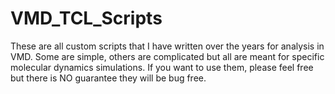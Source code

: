 # VMD_TCL_Scripts
These are all custom scripts that I have written over the years for analysis in VMD. Some are simple, others are complicated but all are meant for specific molecular dynamics simulations. If you want to use them, please feel free but there is NO guarantee they will be bug free.


